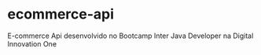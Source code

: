 # ecommerce-api
E-commerce Api desenvolvido no Bootcamp Inter Java Developer na Digital Innovation One
